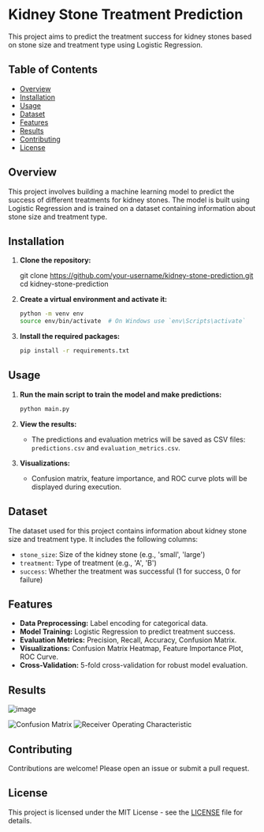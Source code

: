 # Kidney Stone Treatment Prediction

This project aims to predict the treatment success for kidney stones based on stone size and treatment type using Logistic Regression.

## Table of Contents
- [Overview](#overview)
- [Installation](#installation)
- [Usage](#usage)
- [Dataset](#dataset)
- [Features](#features)
- [Results](#results)
- [Contributing](#contributing)
- [License](#license)

## Overview
This project involves building a machine learning model to predict the success of different treatments for kidney stones. The model is built using Logistic Regression and is trained on a dataset containing information about stone size and treatment type.

## Installation
1. **Clone the repository:**

   git clone https://github.com/your-username/kidney-stone-prediction.git
   cd kidney-stone-prediction


2. **Create a virtual environment and activate it:**
   ```bash
   python -m venv env
   source env/bin/activate  # On Windows use `env\Scripts\activate`
   ```

3. **Install the required packages:**
   ```bash
   pip install -r requirements.txt
   ```

## Usage
1. **Run the main script to train the model and make predictions:**
   ```bash
   python main.py
   ```

2. **View the results:**
   - The predictions and evaluation metrics will be saved as CSV files: `predictions.csv` and `evaluation_metrics.csv`.

3. **Visualizations:**
   - Confusion matrix, feature importance, and ROC curve plots will be displayed during execution.

## Dataset
The dataset used for this project contains information about kidney stone size and treatment type. It includes the following columns:
- `stone_size`: Size of the kidney stone (e.g., 'small', 'large')
- `treatment`: Type of treatment (e.g., 'A', 'B')
- `success`: Whether the treatment was successful (1 for success, 0 for failure)

## Features
- **Data Preprocessing:** Label encoding for categorical data.
- **Model Training:** Logistic Regression to predict treatment success.
- **Evaluation Metrics:** Precision, Recall, Accuracy, Confusion Matrix.
- **Visualizations:** Confusion Matrix Heatmap, Feature Importance Plot, ROC Curve.
- **Cross-Validation:** 5-fold cross-validation for robust model evaluation.

## Results
![image](https://github.com/user-attachments/assets/33e6bedf-0b84-46f4-9b58-030372c0b80e)

![Confusion Matrix](https://github.com/user-attachments/assets/f1e3b719-d654-4769-932f-12c6fd72db84)
![Receiver Operating Characteristic](https://github.com/user-attachments/assets/ae8650ee-3aa6-4e51-8df4-350f4a65924c)



## Contributing
Contributions are welcome! Please open an issue or submit a pull request.

## License
This project is licensed under the MIT License - see the [LICENSE](LICENSE) file for details.
